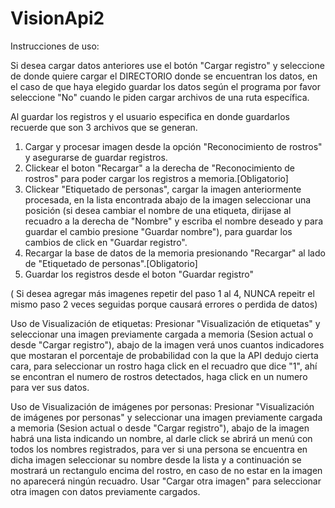 # VisionApi2
Instrucciones de uso:

Si desea cargar datos anteriores use el botón "Cargar registro" y seleccione de donde quiere cargar el DIRECTORIO donde se encuentran los datos, en el caso de que haya 
elegido guardar los datos según el programa por favor seleccione "No" cuando le piden cargar archivos de una ruta específica.

Al guardar los registros y el usuario especifica en donde guardarlos recuerde que son 3 archivos que se generan.

1) Cargar y procesar imagen desde la opción "Reconocimiento de rostros" y asegurarse de guardar registros.
2) Clickear el boton "Recargar" a la derecha de "Reconocimiento de rostros" para poder cargar los registros a memoria.[Obligatorio]
3) Clickear "Etiquetado de personas", cargar la imagen anteriormente procesada, en la lista encontrada abajo de la imagen seleccionar una posición (si desea cambiar el
nombre de una etiqueta, dirijase al recuadro a la derecha de "Nombre" y escriba el nombre deseado y para guardar el cambio presione "Guardar nombre"), para guardar los 
cambios de click en "Guardar registro".
4) Recargar la base de datos de la memoria presionando "Recargar" al lado de "Etiquetado de personas".[Obligatorio]
5) Guardar los registros desde el boton "Guardar registro"

( Si desea agregar más imagenes repetir del paso 1 al 4, NUNCA repeitr el mismo paso 2 veces seguidas porque causará errores o perdida de datos)

Uso de Visualización de etiquetas:
Presionar "Visualización de etiquetas" y seleccionar una imagen previamente cargada a memoria (Sesion actual o desde "Cargar registro"), abajo de la imagen verá unos 
cuantos indicadores que mostaran el porcentaje de probabilidad con la que la API dedujo cierta cara, para seleccionar un rostro haga click en el recuadro que dice "1",
ahí se encontran el numero de rostros detectados, haga click en un numero para ver sus datos.

Uso de Visualización de imágenes por personas:
Presionar "Visualización de imágenes por personas" y seleccionar una imagen previamente cargada a memoria (Sesion actual o desde "Cargar registro"), abajo de la imagen
habrá una lista indicando un nombre, al darle click se abrirá un menú con todos los nombres registrados, para ver si una persona se encuentra en dicha imagen seleccionar
su nombre desde la lista y a continuación se mostrará un rectangulo encima del rostro, en caso de no estar en la imagen no aparecerá ningún recuadro. Usar "Cargar otra
imagen" para seleccionar otra imagen con datos previamente cargados.
